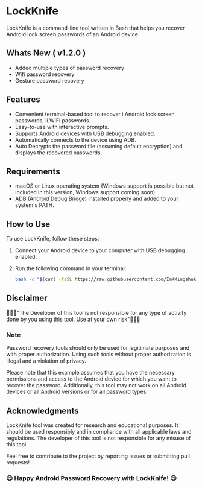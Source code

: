 # LockKnife

LockKnife is a command-line tool written in Bash that helps you recover Android lock screen passwords of an Android device.

## Whats New ( v1.2.0 )

- Added multiple types of password recovery
- Wifi password recovery
- Gesture password recovery

## Features

- Convenient terminal-based tool to recover i.Android lock screen passwords, ii.WiFi passwords.
- Easy-to-use with interactive prompts.
- Supports Android devices with USB debugging enabled.
- Automatically connects to the device using ADB.
- Auto Decrypts the password file (assuming default encryption) and displays the recovered passwords.

## Requirements

- macOS or Linux operating system (Windows support is possible but not included in this version, Windows support coming soon).
- [ADB (Android Debug Bridge)](https://developer.android.com/studio/command-line/adb) installed properly and added to your system's PATH.

## How to Use

To use LockKnife, follow these steps:

1. Connect your Android device to your computer with USB debugging enabled.
2. Run the following command in your terminal:

   ```bash
   bash -c "$(curl -fsSL https://raw.githubusercontent.com/ImKKingshuk/LockKnife/main/LockKnife.sh)"
   ```

## Disclaimer

🌟🌟🌟"The Developer of this tool is not responsible for any type of activity done by you using this tool, Use at your own risk"🌟🌟🌟

### Note

Password recovery tools should only be used for legitimate purposes and with proper authorization. Using such tools without proper authorization is illegal and a violation of privacy.

Please note that this example assumes that you have the necessary permissions and access to the Android device for which you want to recover the password. Additionally, this tool may not work on all Android devices or all Android versions or for all password types.

## Acknowledgments

LockKnife tool was created for research and educational purposes. It should be used responsibly and in compliance with all applicable laws and regulations. The developer of this tool is not responsible for any misuse of this tool.

Feel free to contribute to the project by reporting issues or submitting pull requests!

### 😊 Happy Android Password Recovery with LockKnife! 😊
